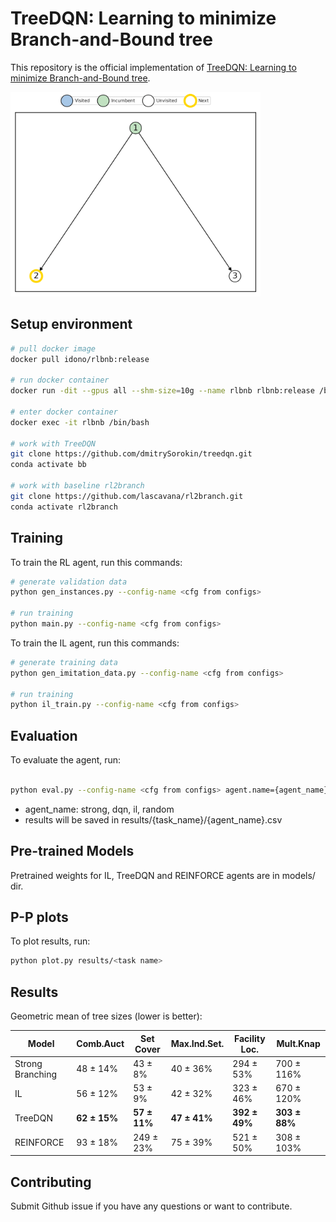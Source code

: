 # TreeDQN: Learning to minimize Branch-and-Bound tree

This repository is the official implementation of [TreeDQN: Learning to minimize Branch-and-Bound tree](https://arxiv.org/abs/2306.05905). 


<p float="center">
  <img src="gifs/cauct_1.gif" width="400"/>
</p>

## Setup environment


```bash
# pull docker image
docker pull idono/rlbnb:release

# run docker container
docker run -dit --gpus all --shm-size=10g --name rlbnb rlbnb:release /bin/bash

# enter docker container
docker exec -it rlbnb /bin/bash

# work with TreeDQN
git clone https://github.com/dmitrySorokin/treedqn.git
conda activate bb

# work with baseline rl2branch
git clone https://github.com/lascavana/rl2branch.git
conda activate rl2branch
```

## Training

To train the RL agent, run this commands:

```bash
# generate validation data
python gen_instances.py --config-name <cfg from configs>

# run training
python main.py --config-name <cfg from configs>
```

To train the IL agent, run this commands:

```bash
# generate training data
python gen_imitation_data.py --config-name <cfg from configs>

# run training
python il_train.py --config-name <cfg from configs>
```

## Evaluation

To evaluate the agent, run:

```bash

python eval.py --config-name <cfg from configs> agent.name={agent_name}
```
* agent_name: strong, dqn, il, random
* results will be saved in results/{task_name}/{agent_name}.csv


## Pre-trained Models

Pretrained weights for IL, TreeDQN and REINFORCE agents are in models/ dir.

## P-P plots
To plot results, run:
```bash
python plot.py results/<task name>
```

## Results

Geometric mean of tree sizes (lower is better):

|Model | Comb.Auct | Set Cover | Max.Ind.Set. | Facility Loc. | Mult.Knap |
|------|-----------|-----------|--------------|---------------|----------------|
|Strong Branching | 48 $\pm$ 14\% | 43 $\pm$ 8\% | 40 $\pm$ 36\% | 294 $\pm$ 53\% | 700 $\pm$ 116\% |
|IL | 56 $\pm$ 12\% | 53 $\pm$ 9\% | 42 $\pm$ 32\% | 323 $\pm$ 46\% | 670 $\pm$ 120\% |
|TreeDQN | **62 $\pm$ 15\%** | **57 $\pm$ 11\%** | **47 $\pm$ 41\%** | **392 $\pm$ 49\%** | **303 $\pm$ 88\%**|
|REINFORCE | 93 $\pm$ 18\% | 249 $\pm$ 23\% | 75 $\pm$ 39\% | 521 $\pm$ 50\% | 308 $\pm$ 103\%|



## Contributing

Submit Github issue if you have any questions or want to contribute. 
